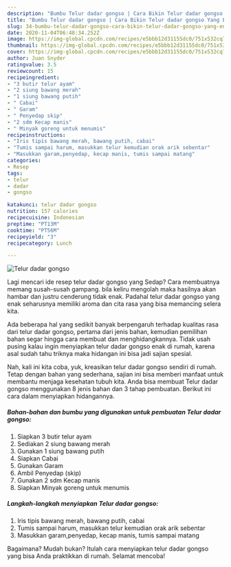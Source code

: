 ```yaml
---
description: "Bumbu Telur dadar gongso | Cara Bikin Telur dadar gongso Yang Enak Banget"
title: "Bumbu Telur dadar gongso | Cara Bikin Telur dadar gongso Yang Enak Banget"
slug: 34-bumbu-telur-dadar-gongso-cara-bikin-telur-dadar-gongso-yang-enak-banget
date: 2020-11-04T06:48:34.252Z
image: https://img-global.cpcdn.com/recipes/e5bbb12d31155dc0/751x532cq70/telur-dadar-gongso-foto-resep-utama.jpg
thumbnail: https://img-global.cpcdn.com/recipes/e5bbb12d31155dc0/751x532cq70/telur-dadar-gongso-foto-resep-utama.jpg
cover: https://img-global.cpcdn.com/recipes/e5bbb12d31155dc0/751x532cq70/telur-dadar-gongso-foto-resep-utama.jpg
author: Juan Snyder
ratingvalue: 3.5
reviewcount: 15
recipeingredient:
- "3 butir telur ayam"
- "2 siung bawang merah"
- "1 siung bawang putih"
- " Cabai"
- " Garam"
- " Penyedap skip"
- "2 sdm Kecap manis"
- " Minyak goreng untuk menumis"
recipeinstructions:
- "Iris tipis bawang merah, bawang putih, cabai"
- "Tumis sampai harum, masukkan telur kemudian orak arik sebentar"
- "Masukkan garam,penyedap, kecap manis, tumis sampai matang"
categories:
- Resep
tags:
- telur
- dadar
- gongso

katakunci: telur dadar gongso 
nutrition: 157 calories
recipecuisine: Indonesian
preptime: "PT13M"
cooktime: "PT56M"
recipeyield: "3"
recipecategory: Lunch

---
```



![Telur dadar gongso](https://img-global.cpcdn.com/recipes/e5bbb12d31155dc0/751x532cq70/telur-dadar-gongso-foto-resep-utama.jpg)

Lagi mencari ide resep telur dadar gongso yang Sedap? Cara membuatnya memang susah-susah gampang. bila keliru mengolah maka hasilnya akan hambar dan justru cenderung tidak enak. Padahal telur dadar gongso yang enak seharusnya memiliki aroma dan cita rasa yang bisa memancing selera kita.



Ada beberapa hal yang sedikit banyak berpengaruh terhadap kualitas rasa dari telur dadar gongso, pertama dari jenis bahan, kemudian pemilihan bahan segar hingga cara membuat dan menghidangkannya. Tidak usah pusing kalau ingin menyiapkan telur dadar gongso enak di rumah, karena asal sudah tahu triknya maka hidangan ini bisa jadi sajian spesial.


Nah, kali ini kita coba, yuk, kreasikan telur dadar gongso sendiri di rumah. Tetap dengan bahan yang sederhana, sajian ini bisa memberi manfaat untuk membantu menjaga kesehatan tubuh kita. Anda bisa membuat Telur dadar gongso menggunakan 8 jenis bahan dan 3 tahap pembuatan. Berikut ini cara dalam menyiapkan hidangannya.

<!--inarticleads1-->

##### Bahan-bahan dan bumbu yang digunakan untuk pembuatan Telur dadar gongso:

1. Siapkan 3 butir telur ayam
1. Sediakan 2 siung bawang merah
1. Gunakan 1 siung bawang putih
1. Siapkan  Cabai
1. Gunakan  Garam
1. Ambil  Penyedap (skip)
1. Gunakan 2 sdm Kecap manis
1. Siapkan  Minyak goreng untuk menumis




<!--inarticleads2-->

##### Langkah-langkah menyiapkan Telur dadar gongso:

1. Iris tipis bawang merah, bawang putih, cabai
1. Tumis sampai harum, masukkan telur kemudian orak arik sebentar
1. Masukkan garam,penyedap, kecap manis, tumis sampai matang




Bagaimana? Mudah bukan? Itulah cara menyiapkan telur dadar gongso yang bisa Anda praktikkan di rumah. Selamat mencoba!
